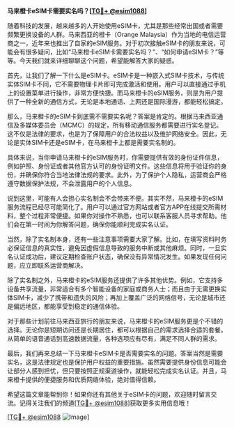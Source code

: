 **马来橙卡eSIM卡需要实名吗？[[TG💪+ @esim1088](https://t.me/s/esim1088)]**

随着科技的发展，越来越多的人开始使用eSIM卡，尤其是那些经常出国或者需要频繁更换设备的人群。马来西亚的橙卡（Orange Malaysia）作为当地的电信运营商之一，近年来也推出了自家的eSIM服务。对于初次接触eSIM卡的朋友来说，可能会有很多疑问，比如“马来橙卡eSIM卡需要实名吗？”、“如何申请eSIM卡？”等等。今天我们就来详细聊聊这个问题，希望能解答大家的疑惑。

首先，让我们了解一下什么是eSIM卡。eSIM卡是一种嵌入式SIM卡技术，与传统实体SIM卡不同，它不需要物理卡片即可完成激活和使用。用户可以直接通过手机上的设置菜单进行操作，非常方便快捷。而马来橙卡的eSIM服务，则是为用户提供了一种全新的通信方式，无论是本地通话、上网还是国际漫游，都能轻松搞定。

那么，马来橙卡的eSIM卡到底需不需要实名呢？答案是肯定的。根据马来西亚通信及多媒体委员会（MCMC）的规定，所有移动通信服务都需要进行实名登记。这不仅是法律的要求，也是为了保障用户的合法权益以及维护网络安全。因此，无论是实体SIM卡还是eSIM卡，在马来橙卡上都是需要实名制的。

具体来说，当你申请马来橙卡的eSIM服务时，你需要提供有效的身份证件信息，例如护照、身份证或者其他官方认可的身份证明文件。这些信息将用于验证你的身份，并确保你符合当地法律法规的要求。此外，为了保护个人隐私，运营商会严格遵守数据保护法规，不会泄露用户的个人信息。

说到这里，可能有人会担心实名制会不会带来不便。其实不然，马来橙卡的eSIM服务流程已经尽可能简化了。用户可以通过官方网站或者官方APP在线提交所需材料，整个过程非常便捷。如果你对操作不熟悉，也可以联系客服人员寻求帮助。他们会在第一时间为你解答问题，确保你能顺利完成实名认证。

当然，除了实名制本身，还有一些注意事项需要大家了解。比如，在填写资料时务必保证信息的真实性，避免因虚假信息导致的服务中断或其他麻烦。同时，一旦实名认证成功后，建议定期检查账户状态，确保没有异常情况发生。如果发现任何问题，应立即联系运营商解决。

除了实名制之外，马来橙卡的eSIM服务还提供了许多其他优势。例如，它支持多设备共享流量，非常适合有多个智能设备的家庭或商务人士；而且由于无需更换实体SIM卡，减少了携带和遗失的风险；再加上覆盖广泛的网络信号，无论是城市还是偏远地区，都能享受到稳定的通信体验。

对于那些计划前往马来西亚旅行的朋友来说，马来橙卡的eSIM服务更是个不错的选择。无论你是短期访问还是长期居住，都可以根据自己的需求选择合适的套餐。从简单的语音通话到高速数据流量，各种选项应有尽有，满足不同人群的需求。

最后，我们再来总结一下马来橙卡eSIM卡是否需要实名的问题。答案当然是需要实名，这是法律规定也是保护用户权益的重要措施。虽然需要提供身份信息可能会让部分人感到担忧，但只要按照正规渠道操作，就能轻松完成实名认证。并且，马来橙卡提供的便捷服务和优质网络体验，绝对值得信赖。

希望这篇文章能帮到你！如果你还有其他关于eSIM卡的问题，欢迎随时留言交流。记得关注我们的频道[[TG💪+ @esim1088](https://t.me/s/esim1088)]获取更多实用信息哦！

[[TG💪+ @esim1088](https://t.me/s/esim1088) ![Image](https://i.postimg.cc/4NQfJmqS/Snipaste-2025-05-13-00-14-12.png)]